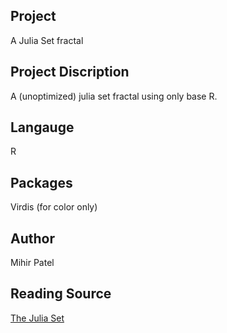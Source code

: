 Project
--------
A Julia Set fractal

Project Discription
--------------------
A (unoptimized) julia set fractal using only base R.

Langauge
---------
R

Packages
--------
Virdis (for color only)

Author
------
Mihir Patel

Reading Source
------
[The Julia Set](https://en.wikipedia.org/wiki/Julia_set)
